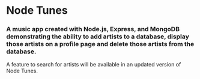 # Node Tunes

### A music app created with Node.js, Express, and MongoDB demonstrating the ability to add artists to a database, display those artists on a profile page and delete those artists from the database.

A feature to search for artists will be available in an updated version of Node Tunes.
